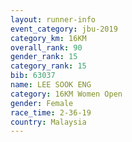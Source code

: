 ```yaml
---
layout: runner-info 
event_category: jbu-2019 
category_km: 16KM  
overall_rank: 90
gender_rank: 15
category_rank: 15
bib: 63037
name: LEE SOOK ENG
category: 16KM Women Open
gender: Female
race_time: 2-36-19
country: Malaysia
---
```

